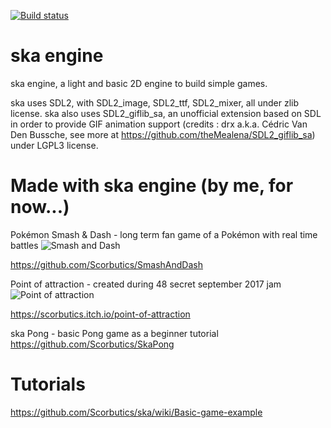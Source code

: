 [![Build status](https://ci.appveyor.com/api/projects/status/hxnab81os4noj270?svg=true)](https://ci.appveyor.com/project/Scorbutics/ska)

# ska engine
ska engine, a light and basic 2D engine to build simple games.

ska uses SDL2, with SDL2_image, SDL2_ttf, SDL2_mixer, all under zlib license.
ska also uses SDL2_giflib_sa, an unofficial extension based on SDL in order to provide GIF animation support (credits : drx a.k.a. Cédric Van Den Bussche, see more at https://github.com/theMealena/SDL2_giflib_sa) under LGPL3 license.

# Made with ska engine (by me, for now...)
Pokémon Smash & Dash - long term fan game of a Pokémon with real time battles
![Smash and Dash](http://www.coldragon.fr/scorbutics/data/upload/spore_ville_smash_and_dash.png)

https://github.com/Scorbutics/SmashAndDash

Point of attraction - created during 48 secret september 2017 jam
![Point of attraction](https://img.itch.zone/aW1hZ2UvMTc0NTk5LzgxNDgyMy5wbmc=/original/59b2aV.png)

https://scorbutics.itch.io/point-of-attraction

ska Pong - basic Pong game as a beginner tutorial
https://github.com/Scorbutics/SkaPong

# Tutorials

https://github.com/Scorbutics/ska/wiki/Basic-game-example

